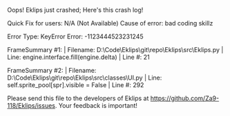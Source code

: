 Oops! Eklips just crashed;
Here's this crash log!

Quick Fix for users: N/A (Not Available)
Cause of error: bad coding skillz

Error Type: KeyError
Error: -1123444523231245

FrameSummary #1:
  | Filename: D:\Code\Eklips\git\repo\Eklips\src\Eklips.py
  | Line: engine.interface.fill(engine.delta)
  | Line #: 21

FrameSummary #2:
  | Filename: D:\Code\Eklips\git\repo\Eklips\src\classes\UI.py
  | Line: self.sprite_pool[spr].visible = False
  | Line #: 292


Please send this file to the developers of Eklips at https://github.com/Za9-118/Eklips/issues. 
Your feedback is important!